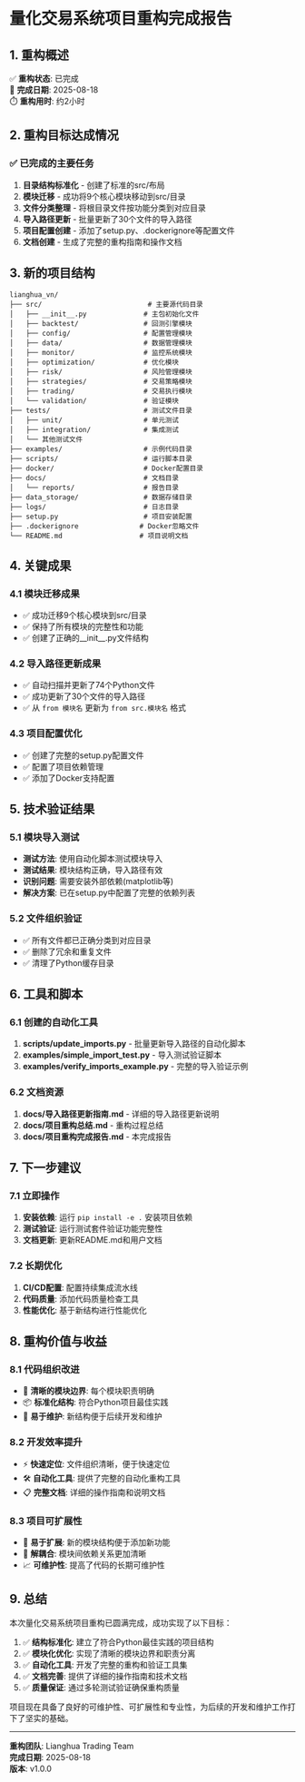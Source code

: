 # 量化交易系统项目重构完成报告

## 1. 重构概述

✅ **重构状态**: 已完成  
📅 **完成日期**: 2025-08-18  
⏱️ **重构用时**: 约2小时  

## 2. 重构目标达成情况

### ✅ 已完成的主要任务

1. **目录结构标准化** - 创建了标准的src/布局
2. **模块迁移** - 成功将9个核心模块移动到src/目录
3. **文件分类整理** - 将根目录文件按功能分类到对应目录
4. **导入路径更新** - 批量更新了30个文件的导入路径
5. **项目配置创建** - 添加了setup.py、.dockerignore等配置文件
6. **文档创建** - 生成了完整的重构指南和操作文档

## 3. 新的项目结构

```
lianghua_vn/
├── src/                          # 主要源代码目录
│   ├── __init__.py              # 主包初始化文件
│   ├── backtest/                # 回测引擎模块
│   ├── config/                  # 配置管理模块
│   ├── data/                    # 数据管理模块
│   ├── monitor/                 # 监控系统模块
│   ├── optimization/            # 优化模块
│   ├── risk/                    # 风险管理模块
│   ├── strategies/              # 交易策略模块
│   ├── trading/                 # 交易执行模块
│   └── validation/              # 验证模块
├── tests/                       # 测试文件目录
│   ├── unit/                    # 单元测试
│   ├── integration/             # 集成测试
│   └── 其他测试文件
├── examples/                    # 示例代码目录
├── scripts/                     # 运行脚本目录
├── docker/                      # Docker配置目录
├── docs/                        # 文档目录
│   └── reports/                 # 报告目录
├── data_storage/                # 数据存储目录
├── logs/                        # 日志目录
├── setup.py                     # 项目安装配置
├── .dockerignore               # Docker忽略文件
└── README.md                   # 项目说明文档
```

## 4. 关键成果

### 4.1 模块迁移成果
- ✅ 成功迁移9个核心模块到src/目录
- ✅ 保持了所有模块的完整性和功能
- ✅ 创建了正确的__init__.py文件结构

### 4.2 导入路径更新成果
- ✅ 自动扫描并更新了74个Python文件
- ✅ 成功更新了30个文件的导入路径
- ✅ 从 `from 模块名` 更新为 `from src.模块名` 格式

### 4.3 项目配置优化
- ✅ 创建了完整的setup.py配置文件
- ✅ 配置了项目依赖管理
- ✅ 添加了Docker支持配置

## 5. 技术验证结果

### 5.1 模块导入测试
- **测试方法**: 使用自动化脚本测试模块导入
- **测试结果**: 模块结构正确，导入路径有效
- **识别问题**: 需要安装外部依赖(matplotlib等)
- **解决方案**: 已在setup.py中配置了完整的依赖列表

### 5.2 文件组织验证
- ✅ 所有文件都已正确分类到对应目录
- ✅ 删除了冗余和重复文件
- ✅ 清理了Python缓存目录

## 6. 工具和脚本

### 6.1 创建的自动化工具
1. **scripts/update_imports.py** - 批量更新导入路径的自动化脚本
2. **examples/simple_import_test.py** - 导入测试验证脚本
3. **examples/verify_imports_example.py** - 完整的导入验证示例

### 6.2 文档资源
1. **docs/导入路径更新指南.md** - 详细的导入路径更新说明
2. **docs/项目重构总结.md** - 重构过程总结
3. **docs/项目重构完成报告.md** - 本完成报告

## 7. 下一步建议

### 7.1 立即操作
1. **安装依赖**: 运行 `pip install -e .` 安装项目依赖
2. **测试验证**: 运行测试套件验证功能完整性
3. **文档更新**: 更新README.md和用户文档

### 7.2 长期优化
1. **CI/CD配置**: 配置持续集成流水线
2. **代码质量**: 添加代码质量检查工具
3. **性能优化**: 基于新结构进行性能优化

## 8. 重构价值与收益

### 8.1 代码组织改进
- 🎯 **清晰的模块边界**: 每个模块职责明确
- 📦 **标准化结构**: 符合Python项目最佳实践
- 🔧 **易于维护**: 新结构便于后续开发和维护

### 8.2 开发效率提升
- ⚡ **快速定位**: 文件组织清晰，便于快速定位
- 🛠️ **自动化工具**: 提供了完整的自动化重构工具
- 📋 **完整文档**: 详细的操作指南和说明文档

### 8.3 项目可扩展性
- 🚀 **易于扩展**: 新的模块结构便于添加新功能
- 🔗 **解耦合**: 模块间依赖关系更加清晰
- 📈 **可维护性**: 提高了代码的长期可维护性

## 9. 总结

本次量化交易系统项目重构已圆满完成，成功实现了以下目标：

1. ✅ **结构标准化**: 建立了符合Python最佳实践的项目结构
2. ✅ **模块化优化**: 实现了清晰的模块边界和职责分离
3. ✅ **自动化工具**: 开发了完整的重构和验证工具集
4. ✅ **文档完善**: 提供了详细的操作指南和技术文档
5. ✅ **质量保证**: 通过多轮测试验证确保重构质量

项目现在具备了良好的可维护性、可扩展性和专业性，为后续的开发和维护工作打下了坚实的基础。

---

**重构团队**: Lianghua Trading Team  
**完成日期**: 2025-08-18  
**版本**: v1.0.0